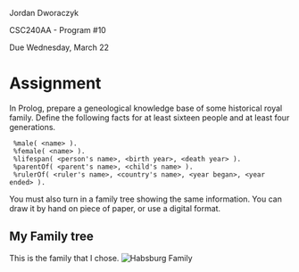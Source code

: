 
 Jordan Dworaczyk

 CSC240AA - Program \#10

 Due Wednesday, March 22

# Assignment
 In Prolog, prepare a geneological knowledge base of some historical royal
 family. Define the following facts for at least sixteen people and at least
 four generations.

```
 %male( <name> ).
 %female( <name> ).
 %lifespan( <person's name>, <birth year>, <death year> ).
 %parentOf( <parent's name>, <child's name> ).
 %rulerOf( <ruler's name>, <country's name>, <year began>, <year ended> ).
 ```

 You must also turn in a family tree showing the same information. You can draw
 it by hand on piece of paper, or use a digital format.

## My Family tree
This is the family that I chose.
![Habsburg Family](FamilyTree.png)
